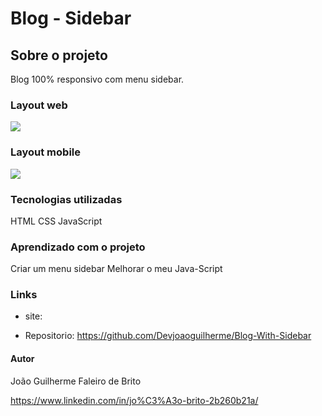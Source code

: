 # Blog - Sidebar

## Sobre o projeto
Blog 100% responsivo com menu sidebar.

### Layout web
<img src="video_web.gif">

### Layout mobile
<img src="video_mobile.gif">

### Tecnologias utilizadas
HTML
CSS
JavaScript

### Aprendizado com o projeto
Criar um menu sidebar
Melhorar o meu Java-Script

### Links

- site: 

- Repositorio:
https://github.com/Devjoaoguilherme/Blog-With-Sidebar


#### Autor
João Guilherme Faleiro de Brito

https://www.linkedin.com/in/jo%C3%A3o-brito-2b260b21a/